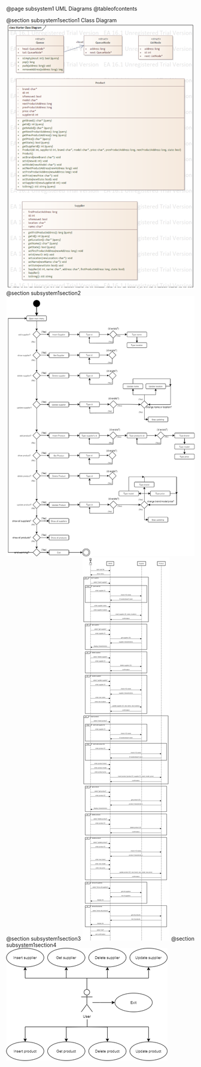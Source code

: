 @page subsystem1 UML Diagrams
@tableofcontents

@section subsystem1section1 Class Diagram
![](class_diagram_dbsm.png)
@section subsystem1section2
![](activity_diagram_dbsm.png)
@section subsystem1section3
![](sequence_diagram_dbsm.png)
@section subsystem1section4
![](use_case_dbsm.png)